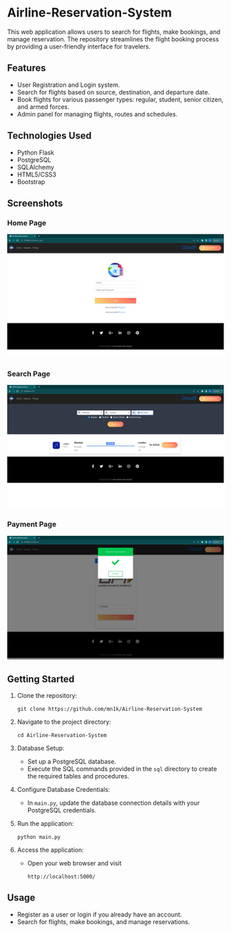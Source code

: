 # Airline-Reservation-System

This web application allows users to search for flights, make bookings, and manage reservation. The repository streamlines the flight booking process by providing a user-friendly interface for travelers.

## Features

- User Registration and Login system.
- Search for flights based on source, destination, and departure date.
- Book flights for various passenger types: regular, student, senior citizen, and armed forces.
- Admin panel for managing flights, routes and schedules.

## Technologies Used

- Python Flask
- PostgreSQL
- SQLAlchemy
- HTML5/CSS3
- Bootstrap

## Screenshots

### Home Page
![Demo Output for home page](demo-imgs/home.png)

### Search Page
![Demo Output for search page](demo-imgs/search.png)


### Payment Page
![Demo Output for booking page](demo-imgs/booking.png)

## Getting Started

1. Clone the repository:
    ```
   git clone https://github.com/mn1k/Airline-Reservation-System
   ```

2. Navigate to the project directory:
   ```
   cd Airline-Reservation-System
   ```

3. Database Setup:
   - Set up a PostgreSQL database.
   - Execute the SQL commands provided in the `sql` directory to create the required tables and procedures.

4. Configure Database Credentials:
   - In `main.py`, update the database connection details with your PostgreSQL credentials.

5. Run the application:
   ```
   python main.py
   ```

6. Access the application:
   - Open your web browser and visit
     ```
     http://localhost:5000/
     ```

## Usage

- Register as a user or login if you already have an account.
- Search for flights, make bookings, and manage reservations.
